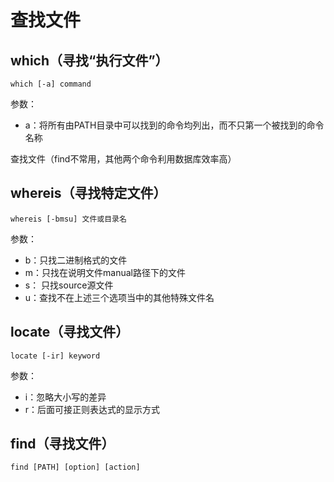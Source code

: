 # 查找文件

## which（寻找“执行文件”）

```text
which [-a] command
```

参数：

* a：将所有由PATH目录中可以找到的命令均列出，而不只第一个被找到的命令名称

查找文件（find不常用，其他两个命令利用数据库效率高） 

## whereis（寻找特定文件） 

```text
whereis [-bmsu] 文件或目录名 
```

参数： 

* b：只找二进制格式的文件 
* m：只找在说明文件manual路径下的文件 
* s： 只找source源文件 
* u：查找不在上述三个选项当中的其他特殊文件名

## locate（寻找文件）

```text
locate [-ir] keyword 
```

参数： 

* i：忽略大小写的差异 
* r：后面可接正则表达式的显示方式

## find（寻找文件） 

```text
find [PATH] [option] [action]
```

